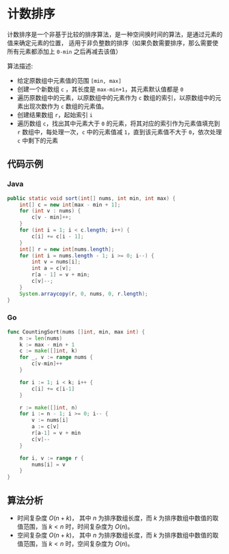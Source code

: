 # 计数排序

计数排序是一个非基于比较的排序算法，是一种空间换时间的算法，是通过元素的值来确定元素的位置， 适用于非负整数的排序（如果负数需要排序，那么需要使所有元素都添加上 `0-min` 之后再减去该值）

算法描述:

-   给定原数组中元素值的范围 `[min, max]`
-   创建一个新数组 `c` ，其长度是 `max-min+1`，其元素默认值都是 `0`
-   遍历原数组中的元素，以原数组中的元素作为 `c` 数组的索引，以原数组中的元素出现次数作为 `c` 数组的元素值。
-   创建结果数组 `r`，起始索引 `i`
-   遍历数组 `c`，找出其中元素大于 `0` 的元素，将其对应的索引作为元素值填充到 `r` 数组中，每处理一次，`c` 中的元素值减 `1`，直到该元素值不大于 `0`，依次处理 `c` 中剩下的元素

## 代码示例

<!-- tabs:start -->

### **Java**

```java
public static void sort(int[] nums, int min, int max) {
    int[] c = new int[max - min + 1];
    for (int v : nums) {
        c[v - min]++;
    }
    for (int i = 1; i < c.length; i++) {
        c[i] += c[i - 1];
    }
    int[] r = new int[nums.length];
    for (int i = nums.length - 1; i >= 0; i--) {
        int v = nums[i];
        int a = c[v];
        r[a - 1] = v + min;
        c[v]--;
    }
    System.arraycopy(r, 0, nums, 0, r.length);
}
```

### **Go**

```go
func CountingSort(nums []int, min, max int) {
	n := len(nums)
	k := max - min + 1
	c := make([]int, k)
	for _, v := range nums {
		c[v-min]++
	}

	for i := 1; i < k; i++ {
		c[i] += c[i-1]
	}

	r := make([]int, n)
	for i := n - 1; i >= 0; i-- {
		v := nums[i]
		a := c[v]
		r[a-1] = v + min
		c[v]--
	}

	for i, v := range r {
		nums[i] = v
	}
}
```

<!-- tabs:end -->

## 算法分析

-   时间复杂度 $O(n+k)$， 其中 $n$ 为排序数组长度，而 $k$ 为排序数组中数值的取值范围，当 $k\lt n$ 时，时间复杂度为 $O(n)$。
-   空间复杂度 $O(n+k)$， 其中 $n$ 为排序数组长度，而 $k$ 为排序数组中数值的取值范围，当 $k\lt n$ 时，空间复杂度为 $O(n)$。

